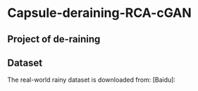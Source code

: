 # Capsule-deraining-RCA-cGAN

## Project of de-raining

## Dataset
The real-world rainy dataset is downloaded from: [Baidu]:









